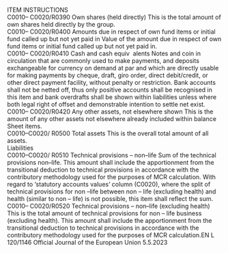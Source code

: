  
ITEM  INSTRUCTIONS  
C0010– 
C0020/R0390  Own shares (held 
directly)  This is the total amount of own shares held directly by the group.  
C0010– 
C0020/R0400  Amounts due in respect 
of own fund items or 
initial fund called up but 
not yet paid in  Value of the amount due in respect of own fund items or initial fund called up but not 
yet paid in.  
C0010– 
C0020/R0410  Cash and cash equiv ­
alents  Notes and coin in circulation that are commonly used to make payments, and deposits 
exchangeable for currency on demand at par and which are directly usable for making 
payments by cheque, draft, giro order, direct debit/credit, or other direct payment 
facility, without penalty or restriction. 
Bank accounts shall not be netted off, thus only positive accounts shall be recognised in 
this item and bank overdrafts shall be shown within liabilities unless where both legal 
right of offset and demonstrable intention to settle net exist.  
C0010– 
C0020/R0420  Any other assets, not 
elsewhere shown  This is the amount of any other assets not elsewhere already included within balance 
Sheet items.  
C0010–C0020/ 
R0500  Total assets  This is the overall total amount of all assets.  
Liabilities  
C0010–C0020/ 
R0510  Technical provisions – 
non–life  Sum of the technical provisions non–life. 
This amount shall include the apportionment from the transitional deduction to 
technical provisions in accordance with the contributory methodology used for the 
purposes of MCR calculation. 
With regard to ‘statutory accounts values’ column (C0020), where the split of technical 
provisions for non –life between non – life (excluding health) and health (similar to 
non – life) is not possible, this item shall reflect the sum.  
C0010– 
C0020/R0520  Technical provisions – 
non–life (excluding 
health)  This is the total amount of technical provisions for non – life business (excluding 
health). 
This amount shall include the apportionment from the transitional deduction to 
technical provisions in accordance with the contributory methodology used for the 
purposes of MCR calculation.EN  L 120/1146 Official Journal of the European Union 5.5.2023
